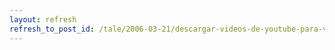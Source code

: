 ```yaml
---
layout: refresh
refresh_to_post_id: /tale/2006-03-21/descargar-videos-de-youtube-para-verlos-offline.html
---
```

